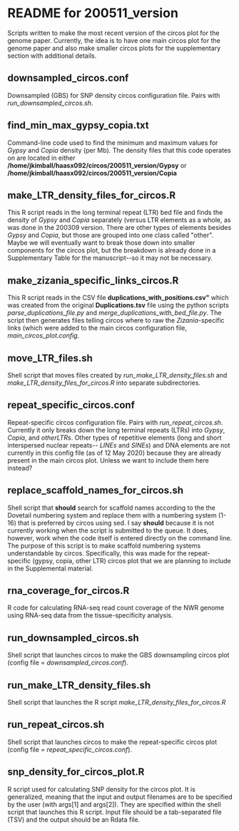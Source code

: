 # README for 200511_version
Scripts written to make the most recent version of the circos plot for the genome paper. Currently, the idea is to have one main circos plot for the genome paper and also make smaller circos plots for the supplementary section with additional details.

## downsampled_circos.conf
Downsampled (GBS) for SNP density circos configuration file. Pairs with _run_downsampled_circos.sh_. 

## find_min_max_gypsy_copia.txt
Command-line code used to find the minimum and maximum values for _Gypsy_ and _Copia_ density (per Mb). The density files that this code operates on are located in either **/home/jkimball/haasx092/circos/200511_version/Gypsy** or **/home/jkimball/haasx092/circos/200511_version/Copia**

## make_LTR_density_files_for_circos.R
This R script reads in the long terminal repeat (LTR) bed file and finds the density of _Gypsy_ and _Copia_ separately (versus LTR elements as a whole, as was done in the 200309 version. There are other types of elements besides _Gypsy_ and _Copia_, but those are grouped into one class called "other". Maybe we will eventually want to break those down into smaller components for the circos plot, but the breakdown is already done in a Supplementary Table for the manuscript--so it may not be necessary.
	
## make_zizania_specific_links_circos.R
This R script reads in the CSV file **duplications_with_positions.csv"** which was created from the original **Duplications.tsv** file using the python scripts _parse_duplications_file.py_ and _merge_duplications_with_bed_file.py_. The script then generates files telling circos where to raw the _Zizania_-specific links (which were added to the main circos configuration file, _main_circos_plot.config_.

## move_LTR_files.sh
Shell script that moves files created by _run_make_LTR_density_files.sh_ and _make_LTR_density_files_for_circos.R_ into separate subdirectories.

## repeat_specific_circos.conf
Repeat-specific circos configuration file. Pairs with _run_repeat_circos.sh_. Currently it only breaks down the long terminal repeats (LTRs) into _Gypsy_, _Copia_, and _otherLTRs_. Other types of repetitive elements (long and short interspersed nuclear repeats-- _LINEs_ and _SINEs_) and DNA elements are not currently in this config file (as of 12 May 2020) because they are already present in the main circos plot. Unless we want to include them here instead?

## replace_scaffold_names_for_circos.sh
Shell script that **should** search for scaffold names according to the the Dovetail numbering system and replace them with a numbering system (1-16) that is preferred by circos using sed. I say **should** because it is not currently working when the script is submitted to the queue. It does, however, work when the code itself is entered directly on the command line. The purpose of this script is to make scaffold numbering systems understandable by circos. Specifically, this was made for the repeat-specific (gypsy, copia, other LTR) circos plot that we are planning to include in the Supplemental material.

## rna_coverage_for_circos.R
R code for calculating RNA-seq read count coverage of the NWR genome using RNA-seq data from the tissue-specificity analysis.

## run_downsampled_circos.sh
Shell script that launches circos to make the GBS downsampling circos plot (config file = _downsampled_circos.conf_).

## run_make_LTR_density_files.sh
Shell script that launches the R script _make_LTR_density_files_for_circos.R_

## run_repeat_circos.sh
Shell script that launches circos to make the repeat-specific circos plot (config file = _repeat_specific_circos.conf_).

## snp_density_for_circos_plot.R
R script used for calculating SNP density for the circos plot. It is generalized, meaning that the input and output filenames are to be specified by the user (with args[1] and args[2]). They are specified within the shell script that launches this R script. Input file should be a tab-separated file (TSV) and the output should be an Rdata file.
